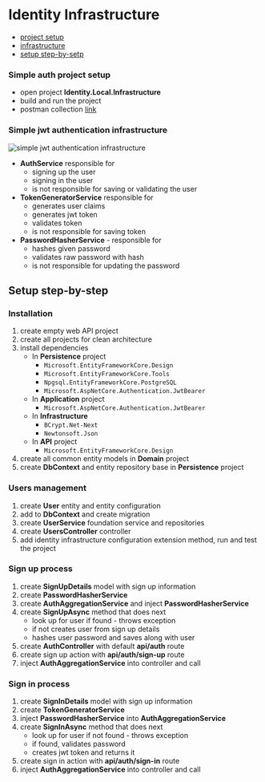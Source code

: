 # Identity Infrastructure

- [project setup]()
- [infrastructure]()
- [setup step-by-setp]()

### Simple auth project setup

- open project **Identity.Local.Infrastructure**
- build and run the project
- postman collection [link]()

### Simple jwt authentication infrastructure

![simple jwt authentication infrastructure]()

- **AuthService** responsible for
    * signing up the user
    * signing in the user
    * is not responsible for saving or validating the user
- **TokenGeneratorService** responsible for
    * generates user claims
    * generates jwt token
    * validates token
    * is not responsible for saving token
- **PasswordHasherService** - responsible for
    * hashes given password
    * validates raw password with hash
    * is not responsible for updating the password

## Setup step-by-step

### Installation

1. create empty web API project
2. create all projects for clean architecture
3. install dependencies
    * In **Persistence** project
        * `Microsoft.EntityFrameworkCore.Design`
        * `Microsoft.EntityFrameworkCore.Tools`
        * `Npgsql.EntityFrameworkCore.PostgreSQL`
        * `Microsoft.AspNetCore.Authentication.JwtBearer`
    * In **Application** project
        * `Microsoft.AspNetCore.Authentication.JwtBearer`
    * In **Infrastructure**
        * `BCrypt.Net-Next`
        * `Newtonsoft.Json`
    * In **API** project
        * `Microsoft.EntityFrameworkCore.Design`
4. create all common entity models in **Domain** project
5. create **DbContext** and entity repository base in **Persistence** project

### Users management

1. create **User** entity and entity configuration
2. add to **DbContext** and create migration
3. create **UserService** foundation service and repositories
4. create **UsersController** controller
5. add identity infrastructure configuration extension method, run and test the project

### Sign up process

1. create **SignUpDetails** model with sign up information
2. create **PasswordHasherService**
3. create **AuthAggregationService** and inject **PasswordHasherService**
4. create **SignUpAsync** method that does next
    * look up for user if found - throws exception
    * if not creates user from sign up details
    * hashes user password and saves along with user
5. create **AuthController** with default **api/auth** route
6. create sign up action with **api/auth/sign-up** route
7. inject **AuthAggregationService** into controller and call

### Sign in process

1. create **SignInDetails** model with sign up information
2. create **TokenGeneratorService**
3. inject **PasswordHasherService** into **AuthAggregationService**
4. create **SignInAsync** method that does next
    * look up for user if not found - throws exception
    * if found, validates password
    * creates jwt token and returns it
5. create sign in action with **api/auth/sign-in** route
6. inject **AuthAggregationService** into controller and call